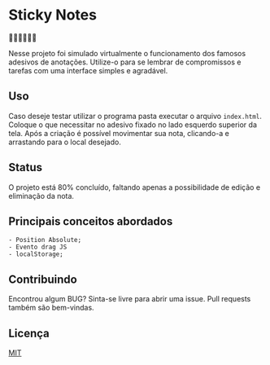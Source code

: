 # Sticky Notes

📌📌📌📜📃📄

Nesse projeto foi simulado virtualmente o funcionamento dos famosos adesivos de anotações. Utilize-o para se lembrar de compromissos e tarefas com uma interface simples e agradável.

## Uso

Caso deseje testar utilizar o programa pasta executar o arquivo ```index.html```.
Coloque o que necessitar no adesivo fixado no lado esquerdo superior da tela. Após a criação é possível movimentar sua nota, clicando-a e arrastando para o local desejado.

## Status
O projeto está 80% concluído, faltando apenas a possibilidade de edição e eliminação da nota.

## Principais conceitos abordados
	- Position Absolute;
	- Evento drag JS
	- localStorage;

## Contribuindo
Encontrou algum BUG? Sinta-se livre para abrir uma issue. Pull requests também são bem-vindas.

## Licença
[MIT](https://choosealicense.com/licenses/mit/)
